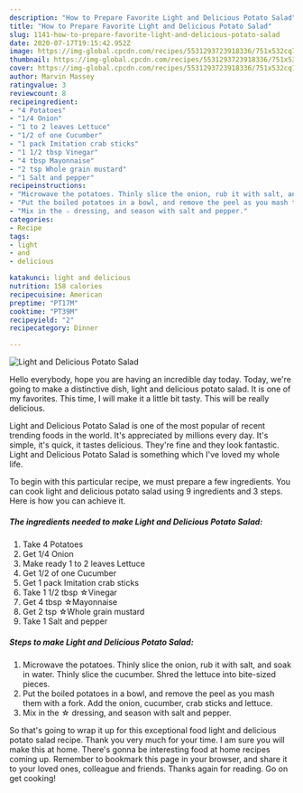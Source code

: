 ```yaml
---
description: "How to Prepare Favorite Light and Delicious Potato Salad"
title: "How to Prepare Favorite Light and Delicious Potato Salad"
slug: 1141-how-to-prepare-favorite-light-and-delicious-potato-salad
date: 2020-07-17T19:15:42.952Z
image: https://img-global.cpcdn.com/recipes/5531293723918336/751x532cq70/light-and-delicious-potato-salad-recipe-main-photo.jpg
thumbnail: https://img-global.cpcdn.com/recipes/5531293723918336/751x532cq70/light-and-delicious-potato-salad-recipe-main-photo.jpg
cover: https://img-global.cpcdn.com/recipes/5531293723918336/751x532cq70/light-and-delicious-potato-salad-recipe-main-photo.jpg
author: Marvin Massey
ratingvalue: 3
reviewcount: 8
recipeingredient:
- "4 Potatoes"
- "1/4 Onion"
- "1 to 2 leaves Lettuce"
- "1/2 of one Cucumber"
- "1 pack Imitation crab sticks"
- "1 1/2 tbsp Vinegar"
- "4 tbsp Mayonnaise"
- "2 tsp Whole grain mustard"
- "1 Salt and pepper"
recipeinstructions:
- "Microwave the potatoes. Thinly slice the onion, rub it with salt, and soak in water. Thinly slice the cucumber. Shred the lettuce into bite-sized pieces."
- "Put the boiled potatoes in a bowl, and remove the peel as you mash them with a fork. Add the onion, cucumber, crab sticks and lettuce."
- "Mix in the ☆ dressing, and season with salt and pepper."
categories:
- Recipe
tags:
- light
- and
- delicious

katakunci: light and delicious 
nutrition: 158 calories
recipecuisine: American
preptime: "PT17M"
cooktime: "PT39M"
recipeyield: "2"
recipecategory: Dinner

---
```



![Light and Delicious Potato Salad](https://img-global.cpcdn.com/recipes/5531293723918336/751x532cq70/light-and-delicious-potato-salad-recipe-main-photo.jpg)

Hello everybody, hope you are having an incredible day today. Today, we're going to make a distinctive dish, light and delicious potato salad. It is one of my favorites. This time, I will make it a little bit tasty. This will be really delicious.

Light and Delicious Potato Salad is one of the most popular of recent trending foods in the world. It's appreciated by millions every day. It's simple, it's quick, it tastes delicious. They're fine and they look fantastic. Light and Delicious Potato Salad is something which I've loved my whole life.




To begin with this particular recipe, we must prepare a few ingredients. You can cook light and delicious potato salad using 9 ingredients and 3 steps. Here is how you can achieve it.

<!--inarticleads1-->

##### The ingredients needed to make Light and Delicious Potato Salad:

1. Take 4 Potatoes
1. Get 1/4 Onion
1. Make ready 1 to 2 leaves Lettuce
1. Get 1/2 of one Cucumber
1. Get 1 pack Imitation crab sticks
1. Take 1 1/2 tbsp ☆Vinegar
1. Get 4 tbsp ☆Mayonnaise
1. Get 2 tsp ☆Whole grain mustard
1. Take 1 Salt and pepper




<!--inarticleads2-->

##### Steps to make Light and Delicious Potato Salad:

1. Microwave the potatoes. Thinly slice the onion, rub it with salt, and soak in water. Thinly slice the cucumber. Shred the lettuce into bite-sized pieces.
1. Put the boiled potatoes in a bowl, and remove the peel as you mash them with a fork. Add the onion, cucumber, crab sticks and lettuce.
1. Mix in the ☆ dressing, and season with salt and pepper.




So that's going to wrap it up for this exceptional food light and delicious potato salad recipe. Thank you very much for your time. I am sure you will make this at home. There's gonna be interesting food at home recipes coming up. Remember to bookmark this page in your browser, and share it to your loved ones, colleague and friends. Thanks again for reading. Go on get cooking!
